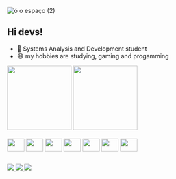 
  ![ó o espaço (2)](https://github.com/guigh/guigh/assets/141077982/a62290a6-9190-4462-9628-1e7d4b8ba2a0)


## Hi devs!
- 🌱 Systems Analysis and Development student
- 😄 my hobbies are studying, gaming and progamming
<div>
  <img height="150cm" src="https://github-readme-stats.vercel.app/api?username=guigh&show_icons=true&theme=radical"/>
  <img height="150cm" src="https://github-readme-stats.vercel.app/api/top-langs/?username=guigh&layout=pie&theme=radical"/>
</div>

<div style="display: inline_block"><br>
  <img align="center" height="30" width="40" src="https://cdn.jsdelivr.net/gh/devicons/devicon/icons/css3/css3-original.svg"/>
  <img align="center" height="30" width="40" src="https://cdn.jsdelivr.net/gh/devicons/devicon/icons/html5/html5-original.svg"/>         
  <img align="center" height="30" width="40" src="https://cdn.jsdelivr.net/gh/devicons/devicon/icons/javascript/javascript-original.svg"/>         
  <img align="center" height="30" width="40" src="https://cdn.jsdelivr.net/gh/devicons/devicon/icons/photoshop/photoshop-plain.svg"/>          
  <img align="center" height="30" width="40" src="https://cdn.jsdelivr.net/gh/devicons/devicon/icons/python/python-original.svg"/>          
  <img align="center" height="30" width="40" src="https://cdn.jsdelivr.net/gh/devicons/devicon/icons/nodejs/nodejs-original.svg"/>          
  <img align="center" height="30" width="40" src="https://cdn.jsdelivr.net/gh/devicons/devicon/icons/react/react-original.svg"/>
</div>        

##

<div>
  <a href="https://www.linkedin.com/in/guilherme-leite-reis-9b1162275/" target="_blank"> <img src="https://img.shields.io/badge/LinkedIn-0077B5?style=for-the-badge&logo=linkedin&logoColor=white target="_blank"</a>
  <a href="https://www.instagram.com/giimus/" target="_blank"> <img src="https://img.shields.io/badge/Instagram-E4405F?style=for-the-badge&logo=instagram&logoColor=white target="_blank"</a>
  <a href="mailto:leiteg423@gmail.com" target="_blank"> <img src="https://img.shields.io/badge/Gmail-D14836?style=for-the-badge&logo=gmail&logoColor=white target="_blank"</a>
</div>
